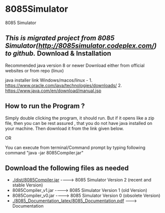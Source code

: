 # 8085Simulator
8085 Simulator 

*This is migrated project from 8085 Simulator(http://8085simulator.codeplex.com/) to github.*
Download & Installation 
-----------------------
Recommended java version 8 or newer
Download either from official websites or from repo (linux)

java installer link Windows/macos/linux - 1. https://www.oracle.com/java/technologies/downloads/
                                          2. https://www.java.com/en/download/manual.jsp



How to run the Program ?
------------------------
Simply double clicking the program, it should run. 
But if it opens like a zip file, then you can be rest assured , that you do not have java installed on your machine.
Then download it from the link given below.

OR

You can execute from terminal/Command prompt by typing following command "java -jar 8085Compiler.jar"


Download the following files as needed
--------------------------------------
* [./dist/8085Compiler.jar](https://github.com/jm61288/8085Simulator/raw/master/dist/8085Compiler.jar) ----> 8085 Simulator Version 2 (recent and stable Version)
* 8085Compiler_v1.jar  ----> 8085 Simulator Version 1 (old Version)
* 8085Compiler_v0.jar  ----> 8085 Simulator Version 0 (obsolete Version)
* [./8085_Documentation_latex/8085_Documentation.pdf](https://github.com/jm61288/8085Simulator/raw/master/8085_Documentation_latex/8085_Documentation.pdf) ---> Documentation
